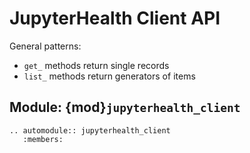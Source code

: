 # JupyterHealth Client API

General patterns:

- `get_` methods return single records
- `list_` methods return generators of items

## Module: {mod}`jupyterhealth_client`

```{eval-rst}
.. automodule:: jupyterhealth_client
   :members:
```
